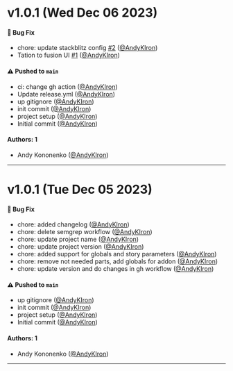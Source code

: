 # v1.0.1 (Wed Dec 06 2023)

#### 🐛 Bug Fix

- chore: update stackblitz config [#2](https://github.com/AndyKIron/storybook-addon-stackblitz-angular/pull/2) ([@AndyKIron](https://github.com/AndyKIron))
- Tation to fusion UI [#1](https://github.com/AndyKIron/storybook-addon-stackblitz-angular/pull/1) ([@AndyKIron](https://github.com/AndyKIron))

#### ⚠️ Pushed to `main`

- ci: change gh action ([@AndyKIron](https://github.com/AndyKIron))
- Update release.yml ([@AndyKIron](https://github.com/AndyKIron))
- up gitignore ([@AndyKIron](https://github.com/AndyKIron))
- init commit ([@AndyKIron](https://github.com/AndyKIron))
- project setup ([@AndyKIron](https://github.com/AndyKIron))
- Initial commit ([@AndyKIron](https://github.com/AndyKIron))

#### Authors: 1

- Andy Kononenko ([@AndyKIron](https://github.com/AndyKIron))

---

# v1.0.1 (Tue Dec 05 2023)

#### 🐛 Bug Fix

- chore: added changelog ([@AndyKIron](https://github.com/AndyKIron))
- chore: delete semgrep workflow ([@AndyKIron](https://github.com/AndyKIron))
- chore: update project name ([@AndyKIron](https://github.com/AndyKIron))
- chore: update project version ([@AndyKIron](https://github.com/AndyKIron))
- chore: added support for globals and story parameters ([@AndyKIron](https://github.com/AndyKIron))
- chore: remove not needed parts, add globals for addon ([@AndyKIron](https://github.com/AndyKIron))
- chore: update version and do changes in gh workflow ([@AndyKIron](https://github.com/AndyKIron))

#### ⚠️ Pushed to `main`

- up gitignore ([@AndyKIron](https://github.com/AndyKIron))
- init commit ([@AndyKIron](https://github.com/AndyKIron))
- project setup ([@AndyKIron](https://github.com/AndyKIron))
- Initial commit ([@AndyKIron](https://github.com/AndyKIron))

#### Authors: 1

- Andy Kononenko ([@AndyKIron](https://github.com/AndyKIron))

---
